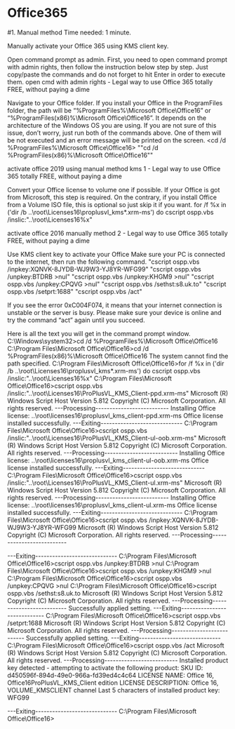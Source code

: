 # Office365
#1. Manual method
Time needed: 1 minute.

Manually activate your Office 365 using KMS client key.

Open command prompt as admin.
First, you need to open command prompt with admin rights, then follow the instruction below step by step. Just copy/paste the commands and do not forget to hit Enter in order to execute them.
open cmd with admin rights - Legal way to use Office 365 totally FREE, without paying a dime

Navigate to your Office folder.
If you install your Office in the ProgramFiles folder, the path will be “%ProgramFiles%\Microsoft Office\Office16” or “%ProgramFiles(x86)%\Microsoft Office\Office16”. It depends on the architecture of the Windows OS you are using. If you are not sure of this issue, don’t worry, just run both of the commands above. One of them will be not executed and an error message will be printed on the screen.
<cd /d %ProgramFiles%\Microsoft Office\Office16>
""cd /d %ProgramFiles(x86)%\Microsoft Office\Office16""

activate office 2019 using manual method kms 1 - Legal way to use Office 365 totally FREE, without paying a dime

Convert your Office license to volume one if possible.
If your Office is got from Microsoft, this step is required. On the contrary, if you install Office from a Volume ISO file, this is optional so just skip it if you want.
for /f %x in ('dir /b ..\root\Licenses16\proplusvl_kms*.xrm-ms') do cscript ospp.vbs /inslic:"..\root\Licenses16\%x"

activate office 2016 manually method 2 - Legal way to use Office 365 totally FREE, without paying a dime

Use KMS client key to activate your Office
Make sure your PC is connected to the internet, then run the following command.
"cscript ospp.vbs /inpkey:XQNVK-8JYDB-WJ9W3-YJ8YR-WFG99"
"cscript ospp.vbs /unpkey:BTDRB >nul"
"cscript ospp.vbs /unpkey:KHGM9 >nul"
"cscript ospp.vbs /unpkey:CPQVG >nul"
"cscript ospp.vbs /sethst:s8.uk.to"
"cscript ospp.vbs /setprt:1688"
"cscript ospp.vbs /act"


If you see the error 0xC004F074, it means that your internet connection is unstable or the server is busy. Please make sure your device is online and try the command “act” again until you succeed.

Here is all the text you will get in the command prompt window.
C:\Windows\system32>cd /d %ProgramFiles%\Microsoft Office\Office16
C:\Program Files\Microsoft Office\Office16>cd /d %ProgramFiles(x86)%\Microsoft Office\Office16
The system cannot find the path specified.
C:\Program Files\Microsoft Office\Office16>for /f %x in ('dir /b ..\root\Licenses16\proplusvl_kms*.xrm-ms') do cscript ospp.vbs /inslic:"..\root\Licenses16\%x"
C:\Program Files\Microsoft Office\Office16>cscript ospp.vbs /inslic:"..\root\Licenses16\ProPlusVL_KMS_Client-ppd.xrm-ms"
Microsoft (R) Windows Script Host Version 5.812
Copyright (C) Microsoft Corporation. All rights reserved.
---Processing--------------------------
Installing Office license: ..\root\licenses16\proplusvl_kms_client-ppd.xrm-ms
Office license installed successfully.
---Exiting-----------------------------
C:\Program Files\Microsoft Office\Office16>cscript ospp.vbs /inslic:"..\root\Licenses16\ProPlusVL_KMS_Client-ul-oob.xrm-ms"
Microsoft (R) Windows Script Host Version 5.812
Copyright (C) Microsoft Corporation. All rights reserved.
---Processing--------------------------
Installing Office license: ..\root\licenses16\proplusvl_kms_client-ul-oob.xrm-ms
Office license installed successfully.
---Exiting-----------------------------
C:\Program Files\Microsoft Office\Office16>cscript ospp.vbs /inslic:"..\root\Licenses16\ProPlusVL_KMS_Client-ul.xrm-ms"
Microsoft (R) Windows Script Host Version 5.812
Copyright (C) Microsoft Corporation. All rights reserved.
---Processing--------------------------
Installing Office license: ..\root\licenses16\proplusvl_kms_client-ul.xrm-ms
Office license installed successfully.
---Exiting-----------------------------
C:\Program Files\Microsoft Office\Office16>cscript ospp.vbs /inpkey:XQNVK-8JYDB-WJ9W3-YJ8YR-WFG99
Microsoft (R) Windows Script Host Version 5.812
Copyright (C) Microsoft Corporation. All rights reserved.
---Processing--------------------------

---Exiting-----------------------------
C:\Program Files\Microsoft Office\Office16>cscript ospp.vbs /unpkey:BTDRB >nul
C:\Program Files\Microsoft Office\Office16>cscript ospp.vbs /unpkey:KHGM9 >nul
C:\Program Files\Microsoft Office\Office16>cscript ospp.vbs /unpkey:CPQVG >nul
C:\Program Files\Microsoft Office\Office16>cscript ospp.vbs /sethst:s8.uk.to
Microsoft (R) Windows Script Host Version 5.812
Copyright (C) Microsoft Corporation. All rights reserved.
---Processing--------------------------
Successfully applied setting.
---Exiting-----------------------------
C:\Program Files\Microsoft Office\Office16>cscript ospp.vbs /setprt:1688
Microsoft (R) Windows Script Host Version 5.812
Copyright (C) Microsoft Corporation. All rights reserved.
---Processing--------------------------
Successfully applied setting.
---Exiting-----------------------------
C:\Program Files\Microsoft Office\Office16>cscript ospp.vbs /act
Microsoft (R) Windows Script Host Version 5.812
Copyright (C) Microsoft Corporation. All rights reserved.
---Processing--------------------------
Installed product key detected - attempting to activate the following product:
SKU ID: d450596f-894d-49e0-966a-fd39ed4c4c64
LICENSE NAME: Office 16, Office16ProPlusVL_KMS_Client edition
LICENSE DESCRIPTION: Office 16, VOLUME_KMSCLIENT channel
Last 5 characters of installed product key: WFG99


---Exiting-----------------------------
C:\Program Files\Microsoft Office\Office16>
